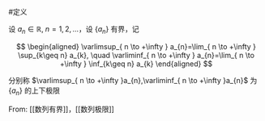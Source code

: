 #定义 

设 $a_{n}\in \mathbb{R}, \; n=1,2,\dots$，设 $\{ a_{n} \}$ 有界，记

$$
\begin{aligned}
\varlimsup_{ n \to +\infty } a_{n}=\lim_{ n \to +\infty } \sup_{k\geq n} a_{k}, \quad \varliminf_{ n \to +\infty } a_{n}=\lim_{ n \to +\infty } \inf_{k\geq n} a_{k}
\end{aligned}
$$

分别称 $\varlimsup_{ n \to +\infty }a_{n},\varliminf_{ n \to +\infty }a_{n}$ 为 $\{ a_{n} \}$ 的上下极限

From: [[数列有界]]，[[数列极限]]
